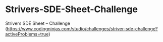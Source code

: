 # Strivers-SDE-Sheet-Challenge
Strivers SDE Sheet – Challenge (https://www.codingninjas.com/studio/challenges/striver-sde-challenge?activeProblems=true)
